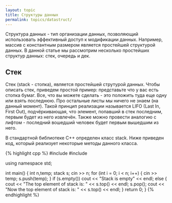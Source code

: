 ```yaml
---
layout: topic
title: Структуры данных
permalink: topics/datastruct/
---
```

Структура данных - тип организации данных, позволяющий использовать эффективный доступ к модификации данных. Например, массив с константным размером является простейшей структурой данных. В данной статье мы рассмотрим несколько простейших структур данных: стек, очередь и дек.

## Стек
Стек (stack - стопка), является простейшей струтурой данных. Чтобы описать стек, приведем простой пример: представьте что у вас есть стопка бумаг. Все, что вы можете сделать - это положить туда еще одну или взять последнюю. Про остальные листы мы ничего не знаем (на данный момент). Такой принцип реализации называется LIFO (Last In, First Out), подчёркивающая, что элемент, попавший в стек последним, первым будет из него извлечён. Также можно провести аналогию с лифтом - последний вошедший человек будет первым вышедшим из него.

В стандартной библиотеке С++ определен класс stack. Ниже приведен код, который реализует некоторые методы данного класса. 

{% highlight cpp %}
#include <iostream>
#include <stack>

using namespace std;

int main()
{
	int n,temp;
	stack<int> s;
	cin >> n;
	for (int i = 0; i < n; i++)
	{
		cin >> temp;
		s.push(temp);
	}
	if (s.empty())
		cout << "Stack is empty" << endl;
	else
	{
		cout << "The top element of stack is: " << s.top() << endl;
		s.pop();
		cout << "Now the top element of stack is: " << s.top() << endl;
	}
	return 0;
}
{% endhighlight %}
